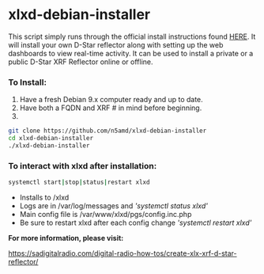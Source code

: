 # xlxd-debian-installer
This script simply runs through the official install instructions found [HERE](https://github.com/LX3JL/xlxd). It will install your own D-Star reflector along with setting up the web dashboards to view real-time activity. It can be used to install a private or a public D-Star XRF Reflector online or offline.


### To Install:
1. Have a fresh Debian 9.x computer ready and up to date.
2. Have both a FQDN and XRF # in mind before beginning.
3. 
```sh
git clone https://github.com/n5amd/xlxd-debian-installer
cd xlxd-debian-installer
./xlxd-debian-installer
```

### To interact with xlxd after installation:
```sh
systemctl start|stop|status|restart xlxd
```
 - Installs to /xlxd
 - Logs are in /var/log/messages and *'systemctl status xlxd'*
 - Main config file is /var/www/xlxd/pgs/config.inc.php
 - Be sure to restart xlxd after each config change *'systemctl restart xlxd'*

**For more information, please visit:**

https://sadigitalradio.com/digital-radio-how-tos/create-xlx-xrf-d-star-reflector/
